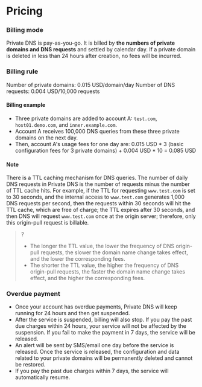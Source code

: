 # Pricing
### Billing mode

Private DNS is pay-as-you-go. It is billed by **the numbers of private domains and DNS requests** and settled by calendar day. If a private domain is deleted in less than 24 hours after creation, no fees will be incurred.

### Billing rule

Number of private domains: 0.015 USD/domain/day
Number of DNS requests: 0.004 USD/10,000 requests

#### Billing example
- Three private domains are added to account A: `test.com`, `host01.demo.com`, and `inner.example.com`.
- Account A receives 100,000 DNS queries from these three private domains on the next day.
- Then, account A's usage fees for one day are: 0.015 USD * 3 (basic configuration fees for 3 private domains) + 0.004 USD * 10 = 0.085 USD


#### Note
There is a TTL caching mechanism for DNS queries. The number of daily DNS requests in Private DNS is the number of requests minus the number of TTL cache hits. For example, if the TTL for requesting `www.test.com` is set to 30 seconds, and the internal access to `www.test.com` generates 1,000 DNS requests per second, then the requests within 30 seconds will hit the TTL cache, which are free of charge; the TTL expires after 30 seconds, and then DNS will request `www.test.com` once at the origin server; therefore, only this origin-pull request is billable.

>?
>- The longer the TTL value, the lower the frequency of DNS origin-pull requests, the slower the domain name change takes effect, and the lower the corresponding fees.
>- The shorter the TTL value, the higher the frequency of DNS origin-pull requests, the faster the domain name change takes effect, and the higher the corresponding fees.

### Overdue payment
- Once your account has overdue payments, Private DNS will keep running for 24 hours and then get suspended.
- After the service is suspended, billing will also stop. If you pay the past due charges within 24 hours, your service will not be affected by the suspension. If you fail to make the payment in 7 days, the service will be released.
- An alert will be sent by SMS/email one day before the service is released. Once the service is released, the configuration and data related to your private domains will be permanently deleted and cannot be restored.
- If you pay the past due charges within 7 days, the service will automatically resume.

